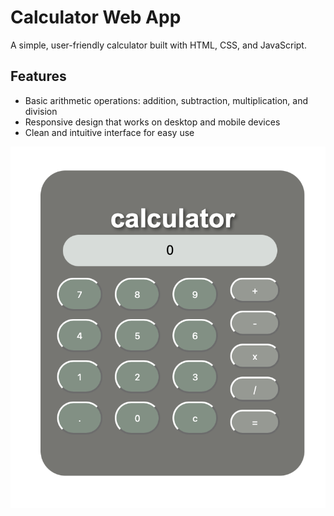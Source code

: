 # Calculator Web App

A simple, user-friendly calculator built with HTML, CSS, and JavaScript.

## Features

- Basic arithmetic operations: addition, subtraction, multiplication, and division
- Responsive design that works on desktop and mobile devices
- Clean and intuitive interface for easy use
  
![image alt](https://github.com/JorgeF123/calculator/blob/f3848cf5a8acb4116ba9a246078eb4a4bb2f6fca/screenshot.png)
